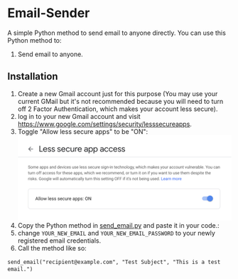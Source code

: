 # Email-Sender
A simple Python method to send email to anyone directly.
You can use this Python method to:
1. Send email to anyone.


## Installation
1. Create a new Gmail account just for this purpose (You may use your current GMail but it's not recommended because you will need to turn off 2 Factor Authentication, which makes your account less secure).
2. log in to your new Gmail account and visit https://www.google.com/settings/security/lesssecureapps.
3. Toggle "Allow less secure apps" to be "ON":
   ![Screen-Shot](send-email-main/instruction-screenshot.png)
4. Copy the Python method in [send_email.py](send_email.py) and paste it in your code.:
5. change `YOUR_NEW_EMAIL` and `YOUR_NEW_EMAIL_PASSWORD` to your newly registered email credentials.
6. Call the method like so:
```
send_email("recipient@example.com", "Test Subject", "This is a test email.")

```

